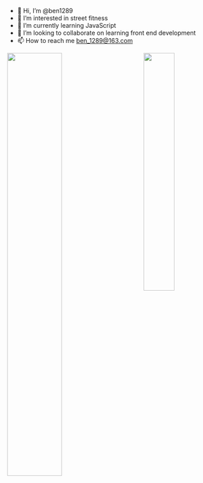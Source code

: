 - 👋 Hi, I’m @ben1289
- 👀 I’m interested in street fitness
- 🌱 I’m currently learning JavaScript
- 💞️ I’m looking to collaborate on learning front end development
- 📫 How to reach me ben_1289@163.com

<img src="https://github-readme-stats.vercel.app/api?username=ben1289&show_icons=true" alt="" width="50%" align="left" />
<img src="https://github-readme-stats.vercel.app/api/top-langs/?username=ben1289&layout=compact" alt="" width="37.5%" align="right" />

<!---
ben1289/ben1289 is a ✨ special ✨ repository because its `README.md` (this file) appears on your GitHub profile.
You can click the Preview link to take a look at your changes.
--->
